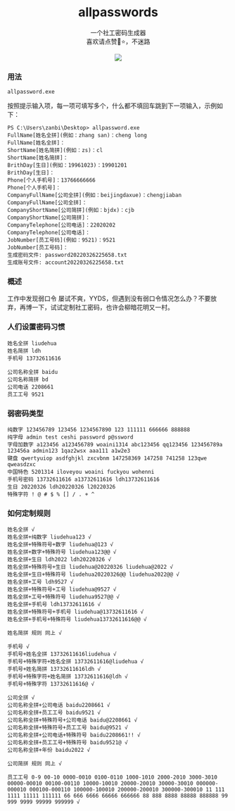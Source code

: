 <h1 align="center">allpasswords</h1>
<p align="center">一个社工密码生成器<br/>喜欢请点赞🌟⭐，不迷路</p>

<p align="center"><img src="https://github.com/zan8in/allpasswords/blob/main/screen.png"/></p>

### 用法

```shell
allpassword.exe
```

按照提示输入项，每一项可填写多个，什么都不填回车跳到下一项输入，示例如下：

```shell
PS C:\Users\zanbi\Desktop> allpassword.exe
FullName[姓名全拼](例如：zhang san)：cheng long
FullName[姓名全拼]：  
ShortName[姓名简拼](例如：zs)：cl
ShortName[姓名简拼]：
BrithDay[生日](例如：19961023)：19901201
BrithDay[生日]：
Phone[个人手机号]：13766666666
Phone[个人手机号]：
CompanyFullName[公司全拼](例如：beijingdaxue)：chengjiaban
CompanyFullName[公司全拼]：
CompanyShortName[公司简拼](例如：bjdx)：cjb
CompanyShortName[公司简拼]：
CompanyTelephone[公司电话]：22020202
CompanyTelephone[公司电话]：
JobNumber[员工号码](例如：9521)：9521
JobNumber[员工号码]：
生成密码文件: password20220326225658.txt
生成账号文件: account20220326225658.txt
```

### 概述

工作中发现弱口令 屡试不爽，YYDS，但遇到没有弱口令情况怎么办？不要放弃，再博一下，试试定制社工密码，也许会柳暗花明又一村。

### 人们设置密码习惯

```
姓名全拼 liudehua
姓名简拼 ldh
手机号 13732611616

公司名称全拼 baidu
公司名称简拼 bd
公司电话 2208661
员工工号 9521
```

### 弱密码类型

```
纯数字 123456789 123456 1234567890 123 111111 666666 888888
纯字母 admin test ceshi password p@ssword
字母加数字 a123456 a123456789 woaini1314 abc123456 qq123456 123456789a 123456a admin123 1qaz2wsx aaa111 a1w2e3
键盘 qwertyuiop asdfghjkl zxcvbnm 147258369 147258 741258 123qwe qweasdzxc
中国特色 5201314 iloveyou woaini fuckyou wohenni
手机号密码 13732611616 a13732611616 ldh13732611616
生日 20220326 ldh20220326 l20220326
特殊字符 ! @ # $ % [] / . + ^
```

### 如何定制规则

```
姓名全拼 √
姓名全拼+纯数字 liudehua123 √
姓名全拼+特殊符号+数字 liudehua@123 √
姓名全拼+数字+特殊符号 liudehua123@@ √
姓名全拼+生日 ldh2022 ldh20220326 √
姓名全拼+特殊符号+生日 liudehua@20220326 liudehua@2022 √
姓名全拼+生日+特殊符号 liudehua20220326@@ liudehua2022@@ √
姓名全拼+工号 ldh9527 √
姓名全拼+特殊符号+工号 liudehua@9527 √
姓名全拼+工号+特殊符号 liudehua9527@@ √
姓名全拼+手机号 ldh13732611616 √
姓名全拼+特殊符号+手机号 liudehua@13732611616 √
姓名全拼+手机号+特殊符号 liudehua13732611616@@ √

姓名简拼 规则 同上 √

手机号 √
手机号+姓名全拼 13732611616liudehua √
手机号+特殊字符+姓名全拼 13732611616@liudehua √
手机号+姓名简拼 13732611616ldh √
手机号+特殊字符+姓名简拼 13732611616@ldh √
手机号+特殊字符 13732611616@ √

公司全拼 √
公司名称全拼+公司电话 baidu2208661 √
公司名称全拼+员工工号 baidu9521 √
公司名称全拼+特殊符号+公司电话 baidu@2208661 √
公司名称全拼+特殊符号+员工工号 baidu@9521 √
公司名称全拼+公司电话+特殊符号 baidu2208661!! √
公司名称全拼+员工工号+特殊符号 baidu9521@ √
公司名称全拼+年份 baidu2022 √

公司简拼 规则 同上 √

员工工号 0-9 00-10 0000-0010 0100-0110 1000-1010 2000-2010 3000-3010 00000-00010 00100-00110 10000-10010 20000-20010 30000-30010 000000-000010 000100-000110 100000-100010 200000-200010 300000-300010 11 111 1111 11111 111111 66 666 6666 66666 666666 88 888 8888 88888 888888 99 999 9999 99999 999999 √
```

